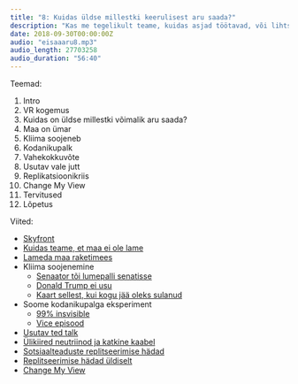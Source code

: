 ```yaml
---
title: "8: Kuidas üldse millestki keerulisest aru saada?"
description: "Kas me tegelikult teame, kuidas asjad töötavad, või lihtsalt usume, mida teised räägivad?"
date: 2018-09-30T00:00:00Z
audio: "eisaaaru8.mp3"
audio_length: 27703258
audio_duration: "56:40"
---
```

Teemad:

  1. Intro
  2. VR kogemus
  3. Kuidas on üldse millestki võimalik aru saada?
  4. Maa on ümar
  5. Kliima soojeneb
  6. Kodanikupalk
  7. Vahekokkuvõte
  8. Usutav vale jutt
  9. Replikatsioonikriis
  10. Change My View
  11. Tervitused
  12. Lõpetus

Viited:

  * [Skyfront](https://www.skyfrontvr.com)
  * [Kuidas teame, et maa ei ole lame](https://kottke.org/17/05/heres-how-we-know-the-earth-is-round)
  * [Lameda maa raketimees](https://www.forbes.com/sites/trevornace/2018/03/27/flat-earth-rocket-man-finally-blasts-off-in-homemade-rocket-to-prove-earth-is-flat/#f155a399b6f8)
  * Kliima soojenemine
    * [Senaator tõi lumepalli senatisse](https://youtu.be/3E0a_60PMR8)
    * [Donald Trump ei usu](https://youtu.be/yqgMECkW3Ak)
    * [Kaart sellest, kui kogu jää oleks sulanud](https://www.nationalgeographic.com/magazine/2013/09/rising-seas-ice-melt-new-shoreline-maps/)
  * Soome kodanikupalga eksperiment
    * [99% insvisible](https://99percentinvisible.org/episode/the-finnish-experiment/)
    * [Vice episood](https://news.vice.com/en_us/article/vbzydd/finland-is-giving-citizens-660-a-month-for-free-as-an-experiment)
  * [Usutav ted talk](https://kottke.org/18/08/this-is-every-ted-talk)
  * [Ülikiired neutriinod ja katkine kaabel](https://en.wikipedia.org/wiki/Faster-than-light_neutrino_anomaly)
  * [Sotsiaalteaduste replitseerimise hädad](https://amp.theguardian.com/science/2018/aug/27/attempt-to-replicate-major-social-scientific-findings-of-past-decade-fails)
  * [Replitseerimise hädad üldiselt](https://en.m.wikipedia.org/wiki/Replication_crisis)
  * [Change My View](https://www.reddit.com/r/changemyview/)

